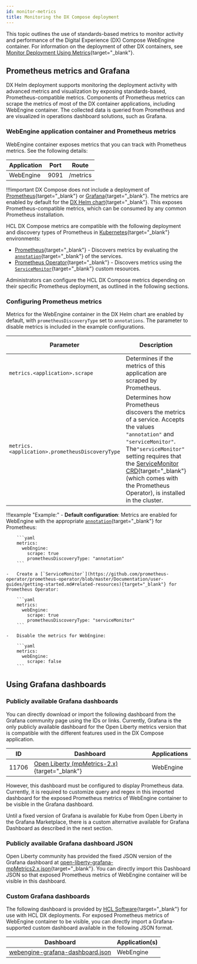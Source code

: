 ```yaml
---
id: monitor-metrics
title: Monitoring the DX Compose deployment
---
```


This topic outlines the use of standards-based metrics to monitor activity and performance of the Digital Experience (DX) Compose WebEngine container. For information on the deployment of other DX containers, see [Monitor Deployment Using Metrics](https://opensource.hcltechsw.com/digital-experience/latest/deployment/manage/container_configuration/monitoring/monitor_helm_deployment_metrics/){target="_blank"}.

## Prometheus metrics and Grafana

DX Helm deployment supports monitoring the deployment activity with advanced metrics and visualization by exposing standards-based, Prometheus-compatible metrics. Components of Prometheus metrics can scrape the metrics of most of the DX container applications, including WebEngine container. The collected data is queried from Prometheus and are visualized in operations dashboard solutions, such as Grafana.

### WebEngine application container and Prometheus metrics

WebEngine container exposes metrics that you can track with Prometheus metrics. See the following details:

|Application|Port|Route|
|-----------|----|-----|
|WebEngine|9091|/metrics|

!!!important
    DX Compose does not include a deployment of [Prometheus](https://prometheus.io/){target="_blank"} or [Grafana](https://grafana.com/){target="_blank"}. The metrics are enabled by default for the [DX Helm chart](https://github.com/prometheus-community/helm-charts/tree/main/charts/kube-prometheus-stack){target="_blank"}. This exposes Prometheus-compatible metrics, which can be consumed by any common Prometheus installation.

HCL DX Compose metrics are compatible with the following deployment and discovery types of Prometheus in [Kubernetes](https://kubernetes.io/){target="_blank"} environments:

-   [Prometheus](https://github.com/prometheus-community/helm-charts/tree/main/charts/prometheus){target="_blank"} - Discovers metrics by evaluating the [`annotation`](https://kubernetes.io/docs/concepts/overview/working-with-objects/annotations/){target="_blank"} of the services.
-   [Prometheus Operator](https://github.com/prometheus-community/helm-charts/tree/main/charts/kube-prometheus-stack){target="_blank"} - Discovers metrics using the [`ServiceMonitor`](https://github.com/prometheus-operator/prometheus-operator/blob/master/Documentation/user-guides/getting-started.md#related-resources){target="_blank"} custom resources.

Administrators can configure the HCL DX Compose metrics depending on their specific Prometheus deployment, as outlined in the following sections.

### Configuring Prometheus metrics

Metrics for the WebEngine container in the DX Helm chart are enabled by default, with `prometheusDiscoveryType` set to `annotations`. The parameter to disable metrics is included in the example configurations.

|Parameter|Description|Default value|
|---------|-----------|-------------|
|`metrics.<application>.scrape`|Determines if the metrics of this application are scraped by Prometheus.|`true`|
|`metrics.<application>.prometheusDiscoveryType`|Determines how Prometheus discovers the metrics of a service. Accepts the values `"annotation"` and `"serviceMonitor"`. The`"serviceMonitor"` setting requires that the [ServiceMonitor CRD](https://github.com/prometheus-operator/prometheus-operator/blob/master/Documentation/user-guides/getting-started.md#related-resources){target="_blank"} \(which comes with the Prometheus Operator\), is installed in the cluster.|`"annotation"`|

!!!example "Example:"
    -   __Default configuration__: Metrics are enabled for WebEngine with the appropriate [`annotation`](https://kubernetes.io/docs/concepts/overview/working-with-objects/annotations/){target="_blank"} for Prometheus:

        ```yaml
        metrics:
          webEngine:
            scrape: true
            prometheusDiscoveryType: "annotation"
        ```

    -   Create a [`ServiceMonitor`](https://github.com/prometheus-operator/prometheus-operator/blob/master/Documentation/user-guides/getting-started.md#related-resources){target="_blank"} for Prometheus Operator:

        ```yaml
        metrics:
          webEngine:
            scrape: true
            prometheusDiscoveryType: "serviceMonitor"
        ```

    -   Disable the metrics for WebEngine:

        ```yaml
        metrics:
          webEngine:
            scrape: false
        ```

## Using Grafana dashboards

### Publicly available Grafana dashboards

You can directly download or import the following dashboard from the Grafana community page using the IDs or links. Currently, Grafana is the only publicly available dashboard for the Open Liberty metrics version that is compatible with the different features used in the DX Compose application.

|ID|Dashboard|Applications|
|--|---------|------------|
|11706|[Open Liberty (mpMetrics-2.x)](https://grafana.com/grafana/dashboards/11706-open-liberty/){target="_blank"}|WebEngine|

However, this dashboard must be configured to display Prometheus data. Currently, it is required to customize query and regex in this imported dashboard for the exposed Prometheus metrics of WebEngine container to be visible in the Grafana dashboard.

Until a fixed version of Grafana is available for Kube from Open Liberty in the Grafana Marketplace, there is a custom alternative available for Grafana Dashboard as described in the next section.

### Publicly available Grafana dashboard JSON

Open Liberty community has provided the fixed JSON version of the Grafana dashboard at [open-liberty-grafana-mpMetrics2.x.json](https://github.com/OpenLiberty/open-liberty-operator/blob/main/deploy/dashboards/metrics/RHOCP4.3-Grafana5.2/open-liberty-grafana-mpMetrics2.x.json){target="_blank"}. You can directly import this Dashboard JSON so that exposed Prometheus metrics of WebEngine container will be visible in this dashboard.

### Custom Grafana dashboards

The following dashboard is provided by [HCL Software](https://www.hcl-software.com/){target="_blank"} for use with HCL DX deployments. For exposed Prometheus metrics of WebEngine container to be visible, you can directly import a Grafana-supported custom dashboard available in the following JSON format.

|Dashboard|Application\(s\)|
|---------|----------------|
|[webengine-grafana-dashboard.json](../webengine-grafana-dashboard.json)|WebEngine|
